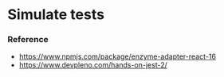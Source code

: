 # Simulate tests

### Reference
- https://www.npmjs.com/package/enzyme-adapter-react-16
- https://www.devpleno.com/hands-on-jest-2/

